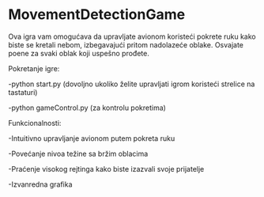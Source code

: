 # MovementDetectionGame

 Ova igra vam omogućava da upravljate avionom koristeći pokrete ruku kako biste se kretali nebom, izbegavajući pritom nadolazeće oblake. Osvajate poene za svaki oblak koji uspešno prođete.
 
 
 Pokretanje igre:
 
  -python start.py (dovoljno ukoliko želite upravljati igrom koristeći strelice na tastaturi)
 
  -python gameControl.py (za kontrolu pokretima)
  
Funkcionalnosti:

-Intuitivno upravljanje avionom putem pokreta ruku

-Povećanje nivoa težine sa bržim oblacima

-Praćenje visokog rejtinga kako biste izazvali svoje prijatelje

-Izvanredna grafika
